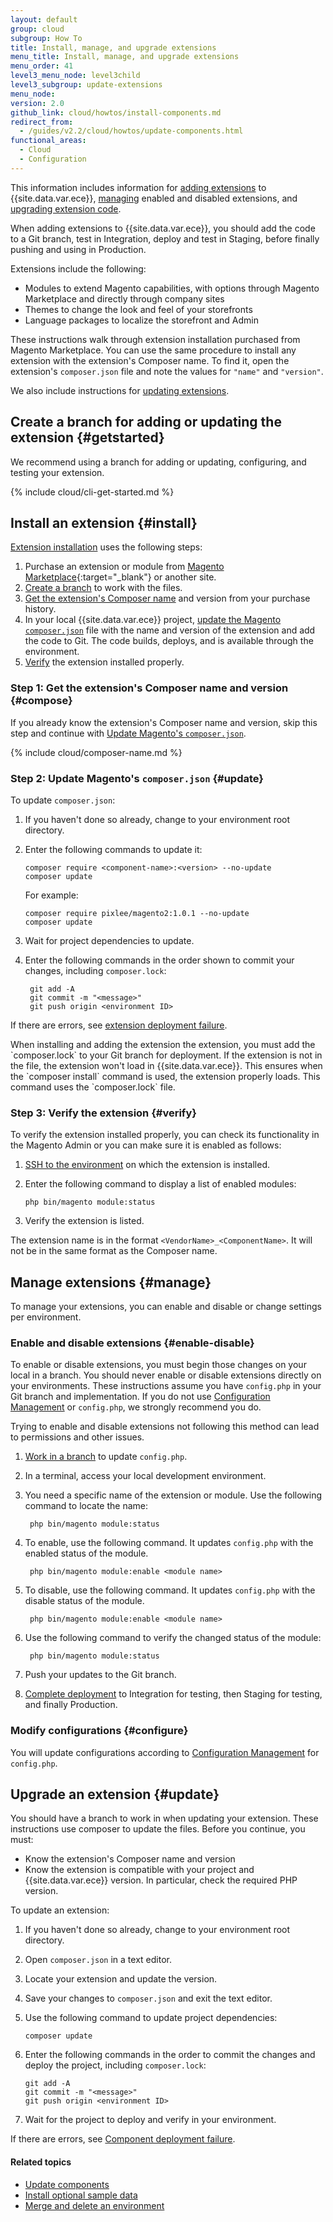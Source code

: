 ```yaml
---
layout: default
group: cloud
subgroup: How To
title: Install, manage, and upgrade extensions
menu_title: Install, manage, and upgrade extensions
menu_order: 41
level3_menu_node: level3child
level3_subgroup: update-extensions
menu_node:
version: 2.0
github_link: cloud/howtos/install-components.md
redirect_from:
  - /guides/v2.2/cloud/howtos/update-components.html
functional_areas:
  - Cloud
  - Configuration
---
```


This information includes information for [adding extensions](#install) to {{site.data.var.ece}}, [managing](#manage) enabled and disabled extensions, and [upgrading extension code](#update). 

When adding extensions to {{site.data.var.ece}}, you should add the code to a Git branch, test in Integration, deploy and test in Staging, before finally pushing and using in Production.

Extensions include the following:

*	Modules to extend Magento capabilities, with options through Magento Marketplace and directly through company sites
*	Themes to change the look and feel of your storefronts
*	Language packages to localize the storefront and Admin

These instructions walk through extension installation purchased from Magento Marketplace. You can use the same procedure to install any extension with the extension's Composer name. To find it, open the extension's `composer.json` file and note the values for `"name"` and `"version"`.

We also include instructions for [updating extensions](#update).

## Create a branch for adding or updating the extension {#getstarted}
We recommend using a branch for adding or updating, configuring, and testing your extension.

{% include cloud/cli-get-started.md %}

## Install an extension {#install}
[Extension installation](#install) uses the following steps:

1.	Purchase an extension or module from [Magento Marketplace](https://marketplace.magento.com){:target="_blank"} or another site.
2.	[Create a branch](#getstarted) to work with the files.
1.	[Get the extension's Composer name](#compose) and version from your purchase history.
2.	In your local {{site.data.var.ece}} project, [update the Magento `composer.json`](#update) file with the name and version of the extension and add the code to Git. The code builds, deploys, and is available through the environment.
4.	[Verify](#verify) the extension installed properly.

### Step 1: Get the extension's Composer name and version {#compose}
If you already know the extension's Composer name and version, skip this step and continue with [Update Magento's `composer.json`](#cloud-howto-comp-json).

{% include cloud/composer-name.md %}

### Step 2: Update Magento's `composer.json` {#update}

To update `composer.json`:

1.	If you haven't done so already, change to your environment root directory.
2.	Enter the following commands to update it:

		composer require <component-name>:<version> --no-update
		composer update

	For example:

		composer require pixlee/magento2:1.0.1 --no-update
		composer update
3.	Wait for project dependencies to update.
4. Enter the following commands in the order shown to commit your changes, including `composer.lock`:

        git add -A
        git commit -m "<message>"
        git push origin <environment ID>

If there are errors, see [extension deployment failure]({{page.baseurl}}cloud/trouble/trouble_comp-deploy-fail.html).

<div class="bs-callout bs-callout-warning">
When installing and adding the extension the extension, you must add the `composer.lock` to your Git branch for deployment. If the extension is not in the file, the extension won't load in {{site.data.var.ece}}. This ensures when the `composer install` command is used, the extension properly loads. This command uses the `composer.lock` file.
</div>

### Step 3: Verify the extension {#verify}

To verify the extension installed properly, you can check its functionality in the Magento Admin or you can make sure it is enabled as follows:

1.	[SSH to the environment]({{page.baseurl}}cloud/env/environments-start.html#env-start-ssh) on which the extension is installed.
2.	Enter the following command to display a list of enabled modules:

        php bin/magento module:status
3.	Verify the extension is listed.

The extension name is in the format `<VendorName>_<ComponentName>`. It will not be in the same format as the Composer name.

## Manage extensions {#manage}
To manage your extensions, you can enable and disable or change settings per environment.

### Enable and disable extensions {#enable-disable}
To enable or disable extensions, you must begin those changes on your local in a branch. You should never enable or disable extensions directly on your environments. These instructions assume you have `config.php` in your Git branch and implementation. If you do not use [Configuration Management](http://devdocs.magento.com/guides/v2.2/cloud/live/sens-data-over.html) or `config.php`, we strongly recommend you do.

Trying to enable and disable extensions not following this method can lead to permissions and other issues.

1. [Work in a branch](#getstarted) to update `config.php`.
2. In a terminal, access your local development environment.
3. You need a specific name of the extension or module. Use the following command to locate the name:

        php bin/magento module:status
4. To enable, use the following command. It updates `config.php` with the enabled status of the module.

        php bin/magento module:enable <module name>
5. To disable, use the following command. It updates `config.php` with the disable status of the module.

        php bin/magento module:enable <module name>
6. Use the following command to verify the changed status of the module:

        php bin/magento module:status
7. Push your updates to the Git branch.
8. [Complete deployment](http://devdocs.magento.com/guides/v2.2/cloud/live/stage-prod-live.html) to Integration for testing, then Staging for testing, and finally Production.

### Modify configurations {#configure}
You will update configurations according to [Configuration Management](http://devdocs.magento.com/guides/v2.2/cloud/live/sens-data-over.html#update) for `config.php`.

## Upgrade an extension {#update}
You should have a branch to work in when updating your extension. These instructions use composer to update the files. Before you continue, you must:

*	Know the extension's Composer name and version
*	Know the extension is compatible with your project and {{site.data.var.ece}} version. In particular, check the required PHP version.

To update an extension:

1.	If you haven't done so already, change to your environment root directory.
3.	Open `composer.json` in a text editor.
4.	Locate your extension and update the version.
6.	Save your changes to `composer.json` and exit the text editor.
7.	Use the following command to update project dependencies:

		composer update
8.	Enter the following commands in the order to commit the changes and deploy the project, including `composer.lock`:

		git add -A
		git commit -m "<message>"
		git push origin <environment ID>
9.	Wait for the project to deploy and verify in your environment.

If there are errors, see [Component deployment failure]({{page.baseurl}}cloud/trouble/trouble_comp-deploy-fail.html).

#### Related topics
*	[Update components]({{page.baseurl}}cloud/howtos/update-components.html)
*	[Install optional sample data]({{page.baseurl}}cloud/howtos/sample-data.html)
*	[Merge and delete an environment]({{page.baseurl}}cloud/howtos/environment-tutorial-env-merge.html)
